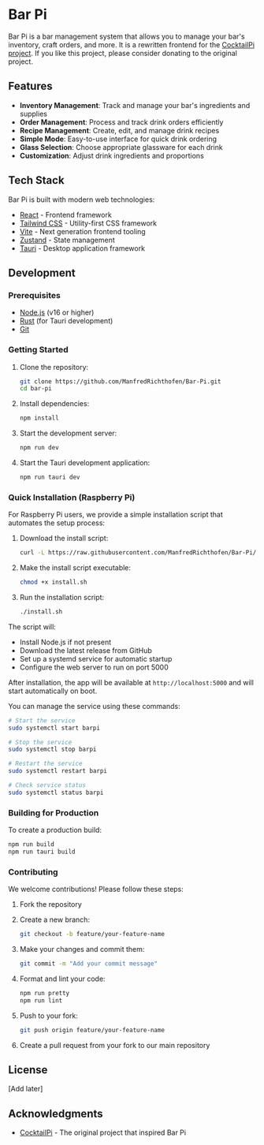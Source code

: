 # Bar Pi

Bar Pi is a bar management system that allows you to manage your bar's inventory, craft orders, and more. It is a rewritten frontend for the [CocktailPi project](https://github.com/alex9849/CocktailPi/). If you like this project, please consider donating to the original project.

## Features

- **Inventory Management**: Track and manage your bar's ingredients and supplies
- **Order Management**: Process and track drink orders efficiently
- **Recipe Management**: Create, edit, and manage drink recipes
- **Simple Mode**: Easy-to-use interface for quick drink ordering
- **Glass Selection**: Choose appropriate glassware for each drink
- **Customization**: Adjust drink ingredients and proportions

## Tech Stack

Bar Pi is built with modern web technologies:

- [React](https://reactjs.org/) - Frontend framework
- [Tailwind CSS](https://tailwindcss.com/) - Utility-first CSS framework
- [Vite](https://vitejs.dev/) - Next generation frontend tooling
- [Zustand](https://github.com/pmndrs/zustand) - State management
- [Tauri](https://tauri.app/) - Desktop application framework

## Development

### Prerequisites

- [Node.js](https://nodejs.org/) (v16 or higher)
- [Rust](https://www.rust-lang.org/) (for Tauri development)
- [Git](https://git-scm.com/)

### Getting Started

1. Clone the repository:

   ```bash
   git clone https://github.com/ManfredRichthofen/Bar-Pi.git
   cd bar-pi
   ```

2. Install dependencies:

   ```bash
   npm install
   ```

3. Start the development server:

   ```bash
   npm run dev
   ```

4. Start the Tauri development application:
   ```bash
   npm run tauri dev
   ```

### Quick Installation (Raspberry Pi)

For Raspberry Pi users, we provide a simple installation script that automates the setup process:

1. Download the install script:
   ```bash
   curl -L https://raw.githubusercontent.com/ManfredRichthofen/Bar-Pi/main/scripts/install/install.sh -o install.sh
   ```

2. Make the install script executable:
   ```bash
   chmod +x install.sh
   ```

3. Run the installation script:
   ```bash
   ./install.sh
   ```

The script will:
- Install Node.js if not present
- Download the latest release from GitHub
- Set up a systemd service for automatic startup
- Configure the web server to run on port 5000

After installation, the app will be available at `http://localhost:5000` and will start automatically on boot.

You can manage the service using these commands:
```bash
# Start the service
sudo systemctl start barpi

# Stop the service
sudo systemctl stop barpi

# Restart the service
sudo systemctl restart barpi

# Check service status
sudo systemctl status barpi
```

### Building for Production

To create a production build:

```bash
npm run build
npm run tauri build
```

### Contributing

We welcome contributions! Please follow these steps:

1. Fork the repository

2. Create a new branch:

   ```bash
   git checkout -b feature/your-feature-name
   ```

3. Make your changes and commit them:

   ```bash
   git commit -m "Add your commit message"
   ```

4. Format and lint your code:

   ```bash
   npm run pretty
   npm run lint
   ```

5. Push to your fork:

   ```bash
   git push origin feature/your-feature-name
   ```

6. Create a pull request from your fork to our main repository

## License

[Add later]

## Acknowledgments

- [CocktailPi](https://github.com/alex9849/CocktailPi/) - The original project that inspired Bar Pi

